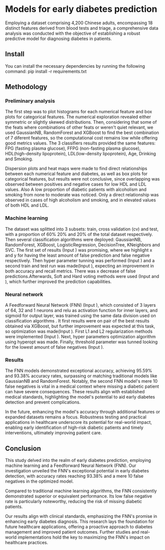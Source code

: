 # Models for early diabetes prediction

Employing a dataset comprising 4,200 Chinese adults, encompassing 18 distinct features derived from blood tests and triage, a comprehensive data analysis was conducted with the objective of establishing a robust predictive model for diagnosing diabetes in patients.
## Install
You can install the necessary dependencies by running the following command:
pip install -r requirements.txt

## Methodology

### Preliminary analysis

The first step was to plot histograms for each numerical feature and box plots for categorical features. The numerical exploration revealed either symmetric or slightly skewed distributions. Then, considering that some of the feats where combinations of other feats or weren't quiet relevant, we used GaussianNB, RandomForest and XGBoost to find the best combination of 7 diferent features, so the computational cost remains low while offering good metrics values. The 3 classifiers results provided the same features: FPG (fasting plasma glucose), FFPG (non-fasting plasma glucose), HDL(high-density lipoprotein), LDL(low-density lipoprotein), Age, Drinking and Smoking.

Dispersion plots and heat maps were made to find direct relationships between each numerical feature and diabetes, as well as box plots for categorical features, but results were not conclusive, since overlapping was observed between positives and negative cases for low HDL and LDL values. Also A low proportion of diabetic patients with alcoholism and smoking from none to moderate was noticed. Only a direct relationship was observed in cases of high alcoholism and smoking, and in elevated values of both HDL and LDL.

### Machine learning

The dataset was splitted into 3 subsets: train, cross validation (cv) and test, with a proportion of 60% 20% and 20% of the total dataset respectively. Then several classification algorithms were deployed: GaussianNB, RandomForest, XGBoost,  LogisticRegression, DecisionTree, KNeighbors and SVC. The first set of results (Input ) was promising, where we highlight x and y for having the least amount of false prediction and false negative respectively. Then hyper parameter tunning was performed (Input ) and a second train and test run was made(Input ), expecting an improvement in both accuracy and recall metrics. There was x decrease of false predictions.Afterwards, Soft and Hard voting methods were used (Input and ), which further improved the prediction capabilities.

### Neural network

A Feedforward Neural Network (FNN) (Input ), which consisted of 3 layers of 64, 32 and 1 neurons and relu as activation function for inner layers, and sigmoid for output layer, was trained using the same data division used on classification algorithms . It first results were on pair of the best results obtained via XGBoost, but further improvement was expected at this task, so optimization was made(Input ). First L1 and L2 regularization methods were implemented (Input ). Next, hyper parameters optimization algorithm using hyperopt was made. Finally, threshold parameter was tunned looking for the lowest amount of false negatives (Input ). 

### Results

The FNN models demonstrated exceptional accuracy, achieving 95.59% and 93.38% accuracy rates, surpassing or matching traditional models like GaussianNB and RandomForest. Notably, the second FNN model's mere 10 false negatives is vital in a medical context where missing a diabetic patient can have severe consequences. These results align with established medical standards, highlighting the model's potential to aid early diabetes detection and prevent complications.

In the future, enhancing the model's accuracy through additional features or expanded datasets remains a focus. Robustness testing and practical applications in healthcare underscore its potential for real-world impact, enabling early identification of high-risk diabetic patients and timely interventions, ultimately improving patient care.

## Conclusion

This study delved into the realm of early diabetes prediction, employing machine learning and a Feedforward Neural Network (FNN). Our investigation unveiled the FNN's exceptional potential in early diabetes detection, with accuracy rates reaching 93.38% and a mere 10 false negatives in the optimized model.

Compared to traditional machine learning algorithms, the FNN consistently demonstrated superior or equivalent performance. Its low false negative rate is particularly noteworthy, reducing the risk of missing diabetic patients.

Our results align with clinical standards, emphasizing the FNN's promise in enhancing early diabetes diagnosis. This research lays the foundation for future healthcare applications, offering a proactive approach to diabetes management and improved patient outcomes. Further studies and real-world implementations hold the key to maximizing the FNN's impact on healthcare practices.
